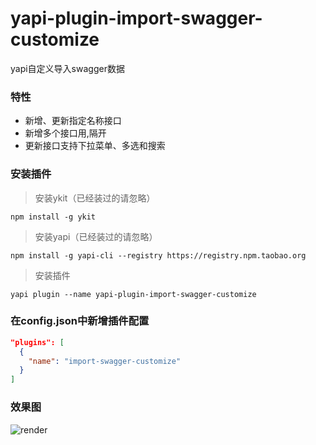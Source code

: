 # yapi-plugin-import-swagger-customize
yapi自定义导入swagger数据

### 特性

* 新增、更新指定名称接口
* 新增多个接口用,隔开
* 更新接口支持下拉菜单、多选和搜索

### 安装插件

> 安装ykit（已经装过的请忽略）

```shell
npm install -g ykit
```

> 安装yapi（已经装过的请忽略）

```shell
npm install -g yapi-cli --registry https://registry.npm.taobao.org
```
> 安装插件

```shell
yapi plugin --name yapi-plugin-import-swagger-customize
```

### 在config.json中新增插件配置
```json
"plugins": [
  {
    "name": "import-swagger-customize"
  }
]
```
### 效果图
![render](https://user-images.githubusercontent.com/20868829/60428823-56c8b900-9c2c-11e9-8b7d-951f2e24e022.jpeg)
